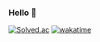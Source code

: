 ### Hello 👋

[![Solved.ac](http://mazassumnida.wtf/api/mini/generate_badge?boj=jhm7624)](https://solved.ac/jhm7624)
[![wakatime](https://wakatime.com/badge/user/018b02b5-f28a-4f50-8b70-e81a30f5721a.svg)](https://wakatime.com/@018b02b5-f28a-4f50-8b70-e81a30f5721a)
